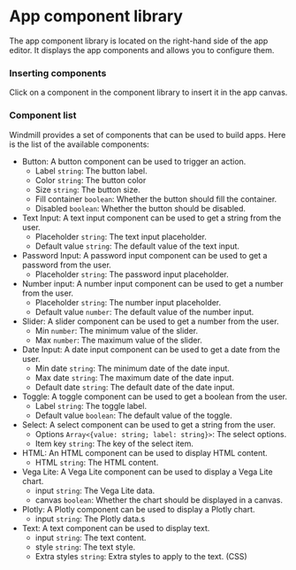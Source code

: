 # App component library

The app component library is located on the right-hand side of the app editor. It displays the app components and allows you to configure them.

### Inserting components

Click on a component in the component library to insert it in the app canvas.

### Component list

Windmill provides a set of components that can be used to build apps. Here is the list of the available components:

- Button: A button component can be used to trigger an action.
  - Label `string`: The button label.
  - Color `string`: The button color
  - Size `string`: The button size.
  - Fill container `boolean`: Whether the button should fill the container.
  - Disabled `boolean`: Whether the button should be disabled.
- Text Input: A text input component can be used to get a string from the user.
  - Placeholder `string`: The text input placeholder.
  - Default value `string`: The default value of the text input.
- Password Input: A password input component can be used to get a password from the user.
  - Placeholder `string`: The password input placeholder.
- Number input: A number input component can be used to get a number from the user.
  - Placeholder `string`: The number input placeholder.
  - Default value `number`: The default value of the number input.
- Slider: A slider component can be used to get a number from the user.
  - Min `number`: The minimum value of the slider.
  - Max `number`: The maximum value of the slider.
- Date Input: A date input component can be used to get a date from the user.
  - Min date `string`: The minimum date of the date input.
  - Max date `string`: The maximum date of the date input.
  - Default date `string`: The default date of the date input.
- Toggle: A toggle component can be used to get a boolean from the user.
  - Label `string`: The toggle label.
  - Default value `boolean`: The default value of the toggle.
- Select: A select component can be used to get a string from the user.
  - Options `Array<{value: string; label: string}>`: The select options.
  - Item key `string`: The key of the select item.
- HTML: An HTML component can be used to display HTML content.
  - HTML `string`: The HTML content.
- Vega Lite: A Vega Lite component can be used to display a Vega Lite chart.
  - input `string`: The Vega Lite data.
  - canvas `boolean`: Whether the chart should be displayed in a canvas.
- Plotly: A Plotly component can be used to display a Plotly chart.
  - input `string`: The Plotly data.s
- Text: A text component can be used to display text.
  - input `string`: The text content.
  - style `string`: The text style.
  - Extra styles `string`: Extra styles to apply to the text. (CSS)

